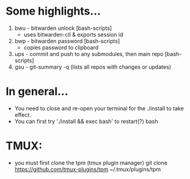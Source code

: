 # Some highlights... 
1. bwu - bitwarden unlock [bash-scripts]
   * uses bitwarden-cli & exports session id
2. bwp - bitwarden password [bash-scripts]
   * copies password to clipboard
3. ups - commit and push to any submodules, then main repo [bash-scripts]
4. gsu - git-summary -q (lists all repos with changes or updates)

# In general...
* You need to close and re-open your terminal for the ./install to take effect.
* You can first try './install && exec bash' to restart(?) bash

# TMUX:
* you must first clone the tpm (tmux plugin manager)
git clone https://github.com/tmux-plugins/tpm ~/.tmux/plugins/tpm
